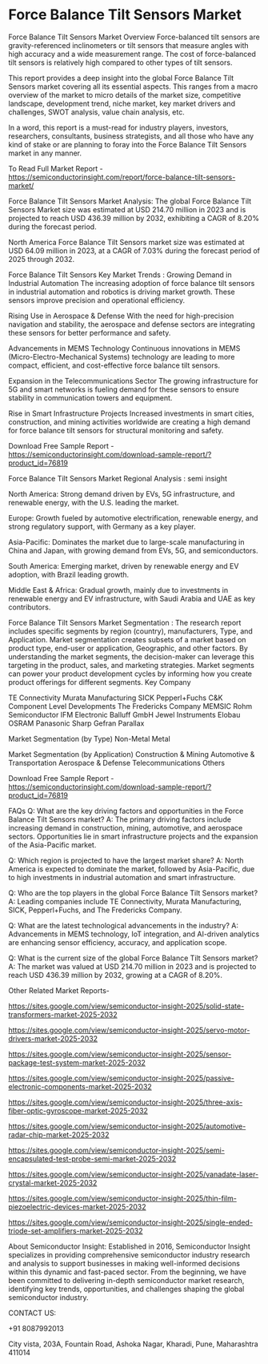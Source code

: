 <h1>Force Balance Tilt Sensors Market</h1>
Force Balance Tilt Sensors Market Overview
Force-balanced tilt sensors are gravity-referenced inclinometers or tilt sensors that measure angles with high accuracy and a wide measurement range. The cost of force-balanced tilt sensors is relatively high compared to other types of tilt sensors.

This report provides a deep insight into the global Force Balance Tilt Sensors market covering all its essential aspects. This ranges from a macro overview of the market to micro details of the market size, competitive landscape, development trend, niche market, key market drivers and challenges, SWOT analysis, value chain analysis, etc.

In a word, this report is a must-read for industry players, investors, researchers, consultants, business strategists, and all those who have any kind of stake or are planning to foray into the Force Balance Tilt Sensors market in any manner.

To Read Full Market Report -
https://semiconductorinsight.com/report/force-balance-tilt-sensors-market/

Force Balance Tilt Sensors Market Analysis:
The global Force Balance Tilt Sensors Market size was estimated at USD 214.70 million in 2023 and is projected to reach USD 436.39 million by 2032, exhibiting a CAGR of 8.20% during the forecast period.

North America Force Balance Tilt Sensors market size was estimated at USD 64.09 million in 2023, at a CAGR of 7.03% during the forecast period of 2025 through 2032.

Force Balance Tilt Sensors Key Market Trends :
Growing Demand in Industrial Automation
The increasing adoption of force balance tilt sensors in industrial automation and robotics is driving market growth. These sensors improve precision and operational efficiency.

Rising Use in Aerospace & Defense
With the need for high-precision navigation and stability, the aerospace and defense sectors are integrating these sensors for better performance and safety.

Advancements in MEMS Technology
Continuous innovations in MEMS (Micro-Electro-Mechanical Systems) technology are leading to more compact, efficient, and cost-effective force balance tilt sensors.

Expansion in the Telecommunications Sector
The growing infrastructure for 5G and smart networks is fueling demand for these sensors to ensure stability in communication towers and equipment.

Rise in Smart Infrastructure Projects
Increased investments in smart cities, construction, and mining activities worldwide are creating a high demand for force balance tilt sensors for structural monitoring and safety.

Download Free Sample Report -
https://semiconductorinsight.com/download-sample-report/?product_id=76819

Force Balance Tilt Sensors Market Regional Analysis :
semi insight

North America:
Strong demand driven by EVs, 5G infrastructure, and renewable energy, with the U.S. leading the market.

Europe:
Growth fueled by automotive electrification, renewable energy, and strong regulatory support, with Germany as a key player.

Asia-Pacific:
Dominates the market due to large-scale manufacturing in China and Japan, with growing demand from EVs, 5G, and semiconductors.

South America:
Emerging market, driven by renewable energy and EV adoption, with Brazil leading growth.

Middle East & Africa:
Gradual growth, mainly due to investments in renewable energy and EV infrastructure, with Saudi Arabia and UAE as key contributors.

Force Balance Tilt Sensors Market Segmentation :
The research report includes specific segments by region (country), manufacturers, Type, and Application. Market segmentation creates subsets of a market based on product type, end-user or application, Geographic, and other factors. By understanding the market segments, the decision-maker can leverage this targeting in the product, sales, and marketing strategies. Market segments can power your product development cycles by informing how you create product offerings for different segments.
Key Company

TE Connectivity
Murata Manufacturing
SICK
Pepperl+Fuchs
C&K Component
Level Developments
The Fredericks Company
MEMSIC
Rohm Semiconductor
IFM Electronic
Balluff GmbH
Jewel Instruments
Elobau
OSRAM
Panasonic
Sharp
Gefran
Parallax

Market Segmentation (by Type)
Non-Metal
Metal

Market Segmentation (by Application)
Construction & Mining
Automotive & Transportation
Aerospace & Defense
Telecommunications
Others

Download Free Sample Report -
https://semiconductorinsight.com/download-sample-report/?product_id=76819

FAQs
Q: What are the key driving factors and opportunities in the Force Balance Tilt Sensors market?
A: The primary driving factors include increasing demand in construction, mining, automotive, and aerospace sectors. Opportunities lie in smart infrastructure projects and the expansion of the Asia-Pacific market.

Q: Which region is projected to have the largest market share?
A: North America is expected to dominate the market, followed by Asia-Pacific, due to high investments in industrial automation and smart infrastructure.

Q: Who are the top players in the global Force Balance Tilt Sensors market?
A: Leading companies include TE Connectivity, Murata Manufacturing, SICK, Pepperl+Fuchs, and The Fredericks Company.

Q: What are the latest technological advancements in the industry?
A: Advancements in MEMS technology, IoT integration, and AI-driven analytics are enhancing sensor efficiency, accuracy, and application scope.

Q: What is the current size of the global Force Balance Tilt Sensors market?
A: The market was valued at USD 214.70 million in 2023 and is projected to reach USD 436.39 million by 2032, growing at a CAGR of 8.20%.

Other Related Market Reports-

https://sites.google.com/view/semiconductor-insight-2025/solid-state-transformers-market-2025-2032

https://sites.google.com/view/semiconductor-insight-2025/servo-motor-drivers-market-2025-2032

https://sites.google.com/view/semiconductor-insight-2025/sensor-package-test-system-market-2025-2032

https://sites.google.com/view/semiconductor-insight-2025/passive-electronic-components-market-2025-2032

https://sites.google.com/view/semiconductor-insight-2025/three-axis-fiber-optic-gyroscope-market-2025-2032

https://sites.google.com/view/semiconductor-insight-2025/automotive-radar-chip-market-2025-2032

https://sites.google.com/view/semiconductor-insight-2025/semi-encapsulated-test-probe-semi-market-2025-2032

https://sites.google.com/view/semiconductor-insight-2025/vanadate-laser-crystal-market-2025-2032

https://sites.google.com/view/semiconductor-insight-2025/thin-film-piezoelectric-devices-market-2025-2032

https://sites.google.com/view/semiconductor-insight-2025/single-ended-triode-set-amplifiers-market-2025-2032

About Semiconductor Insight:
Established in 2016, Semiconductor Insight specializes in providing comprehensive semiconductor industry research and analysis to support businesses in making well-informed decisions within this dynamic and fast-paced sector. From the beginning, we have been committed to delivering in-depth semiconductor market research, identifying key trends, opportunities, and challenges shaping the global semiconductor industry.

CONTACT US:

+91 8087992013

City vista, 203A, Fountain Road, Ashoka Nagar, Kharadi, Pune, Maharashtra 411014
